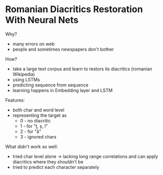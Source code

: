 # Romanian Diacritics Restoration With Neural Nets

Why?
 - many errors on web
 - people and sometimes newspapers don't bother
 
How?
 - take a large text corpus and learn to restors its diacritics (romanian Wikipedia)
 - using LSTMs
 - predicting sequence from sequence
 - learning happens in Embedding layer and LSTM

Features:
 - both char and word level
 - representing the target as 
    - 0 - no diacritic
    - 1 - for "ț, ș, î"
    - 2 - for "ă"
    - 3 - ignored chars  

 
What didn't work so well:
 - tried char level alone -> lacking long range correlations and can apply diacritics where they shouldn't be
 - tried to predict each character separately
 
